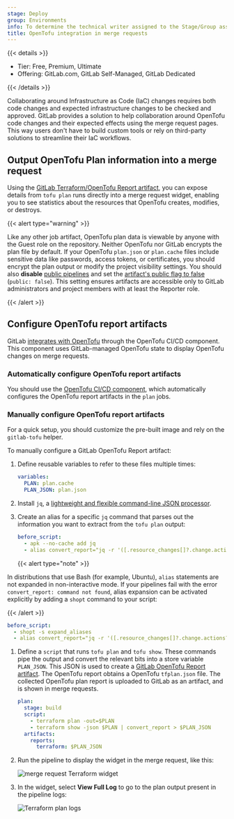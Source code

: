 ```yaml
---
stage: Deploy
group: Environments
info: To determine the technical writer assigned to the Stage/Group associated with this page, see https://handbook.gitlab.com/handbook/product/ux/technical-writing/#assignments
title: OpenTofu integration in merge requests
---
```


{{< details >}}

- Tier: Free, Premium, Ultimate
- Offering: GitLab.com, GitLab Self-Managed, GitLab Dedicated

{{< /details >}}

Collaborating around Infrastructure as Code (IaC) changes requires both code changes and expected infrastructure changes to be checked and approved. GitLab provides a solution to help collaboration around OpenTofu code changes and their expected effects using the merge request pages. This way users don't have to build custom tools or rely on third-party solutions to streamline their IaC workflows.

## Output OpenTofu Plan information into a merge request

Using the [GitLab Terraform/OpenTofu Report artifact](../../../ci/yaml/artifacts_reports.md#artifactsreportsterraform),
you can expose details from `tofu plan` runs directly into a merge request widget,
enabling you to see statistics about the resources that OpenTofu creates,
modifies, or destroys.

{{< alert type="warning" >}}

Like any other job artifact, OpenTofu plan data is viewable by anyone with the Guest role on the repository.
Neither OpenTofu nor GitLab encrypts the plan file by default. If your OpenTofu `plan.json` or `plan.cache`
files include sensitive data like passwords, access tokens, or certificates, you should
encrypt the plan output or modify the project visibility settings. You should also **disable**
[public pipelines](../../../ci/pipelines/settings.md#change-pipeline-visibility-for-non-project-members-in-public-projects)
and set the [artifact's public flag to false](../../../ci/yaml/_index.md#artifactspublic) (`public: false`).
This setting ensures artifacts are accessible only to GitLab administrators and project members with at least the Reporter role.

{{< /alert >}}

## Configure OpenTofu report artifacts

GitLab [integrates with OpenTofu](_index.md#quickstart-an-opentofu-project-in-pipelines)
through the OpenTofu CI/CD component. This component uses GitLab-managed OpenTofu state to display OpenTofu changes on merge requests.

### Automatically configure OpenTofu report artifacts

You should use the [OpenTofu CI/CD component](https://gitlab.com/components/opentofu), which automatically configures the OpenTofu report artifacts in the `plan` jobs.

### Manually configure OpenTofu report artifacts

For a quick setup, you should customize the pre-built image and rely on the `gitlab-tofu` helper.

To manually configure a GitLab OpenTofu Report artifact:

1. Define reusable variables to
   refer to these files multiple times:

   ```yaml
   variables:
     PLAN: plan.cache
     PLAN_JSON: plan.json
   ```

1. Install `jq`, a
   [lightweight and flexible command-line JSON processor](https://stedolan.github.io/jq/).
1. Create an alias for a specific `jq` command that parses out the information you
   want to extract from the `tofu plan` output:

   ```yaml
   before_script:
     - apk --no-cache add jq
     - alias convert_report="jq -r '([.resource_changes[]?.change.actions?]|flatten)|{\"create\":(map(select(.==\"create\"))|length),\"update\":(map(select(.==\"update\"))|length),\"delete\":(map(select(.==\"delete\"))|length)}'"
   ```

   {{< alert type="note" >}}

In distributions that use Bash (for example, Ubuntu), `alias` statements are not
   expanded in non-interactive mode. If your pipelines fail with the error
   `convert_report: command not found`, alias expansion can be activated explicitly
   by adding a `shopt` command to your script:

   {{< /alert >}}

   ```yaml
   before_script:
     - shopt -s expand_aliases
     - alias convert_report="jq -r '([.resource_changes[]?.change.actions?]|flatten)|{\"create\":(map(select(.==\"create\"))|length),\"update\":(map(select(.==\"update\"))|length),\"delete\":(map(select(.==\"delete\"))|length)}'"
   ```

1. Define a `script` that runs `tofu plan` and `tofu show`. These commands
   pipe the output and convert the relevant bits into a store variable `PLAN_JSON`.
   This JSON is used to create a
   [GitLab OpenTofu Report artifact](../../../ci/yaml/artifacts_reports.md#artifactsreportsterraform).
   The OpenTofu report obtains a OpenTofu `tfplan.json` file. The collected
   OpenTofu plan report is uploaded to GitLab as an artifact, and is shown in merge requests.

   ```yaml
   plan:
     stage: build
     script:
       - terraform plan -out=$PLAN
       - terraform show -json $PLAN | convert_report > $PLAN_JSON
     artifacts:
       reports:
         terraform: $PLAN_JSON
   ```

1. Run the pipeline to display the widget in the merge request, like this:

   ![merge request Terraform widget](img/terraform_plan_widget_v13_2.png)

1. In the widget, select **View Full Log** to go to the
   plan output present in the pipeline logs:

   ![Terraform plan logs](img/terraform_plan_log_v13_0.png)
